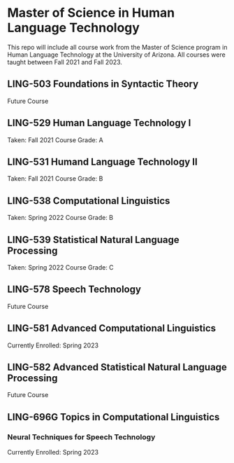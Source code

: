 # Master of Science in Human Language Technology

This repo will include all course work from the Master of Science program in Human Language Technology at the University of Arizona. All courses were taught between Fall 2021 and Fall 2023.

## LING-503 Foundations in Syntactic Theory
Future Course

## LING-529 Human Language Technology I
Taken: Fall 2021
Course Grade: A

## LING-531 Humand Language Technology II
Taken: Fall 2021
Course Grade: B

## LING-538 Computational Linguistics
Taken: Spring 2022
Course Grade: B

## LING-539 Statistical Natural Language Processing
Taken: Spring 2022
Course Grade: C

## LING-578 Speech Technology
Future Course

## LING-581 Advanced Computational Linguistics
Currently Enrolled: Spring 2023

## LING-582 Advanced Statistical Natural Language Processing
Future Course

## LING-696G Topics in Computational Linguistics
### Neural Techniques for Speech Technology
Currently Enrolled: Spring 2023


